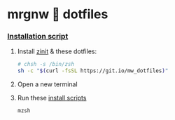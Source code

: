 # mrgnw  dotfiles

### [Installation script](init/_install)

1. Install [zinit](https://github.com/zdharma/zinit) & these dotfiles:
    ```sh
    # chsh -s /bin/zsh
    sh -c "$(curl -fsSL https://git.io/mw_dotfiles)"
    ```

2. Open a new terminal

3. Run these [install scripts](init)

    ```
    mzsh
    ```

